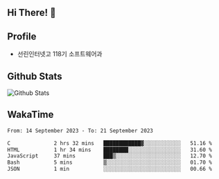 ## Hi There! 👋

## Profile

-   선린인터넷고 118기 소프트웨어과

## Github Stats

![Github Stats](https://github-readme-stats.vercel.app/api/top-langs/?username=NY0510&theme=tokyonight&hide_border=true&layout=compact)

## WakaTime

<!--START_SECTION:waka-->

```txt
From: 14 September 2023 - To: 21 September 2023

C              2 hrs 32 mins   ████████████▓░░░░░░░░░░░░   51.16 %
HTML           1 hr 34 mins    ████████░░░░░░░░░░░░░░░░░   31.60 %
JavaScript     37 mins         ███▒░░░░░░░░░░░░░░░░░░░░░   12.70 %
Bash           5 mins          ▒░░░░░░░░░░░░░░░░░░░░░░░░   01.70 %
JSON           1 min           ░░░░░░░░░░░░░░░░░░░░░░░░░   00.66 %
```

<!--END_SECTION:waka-->

